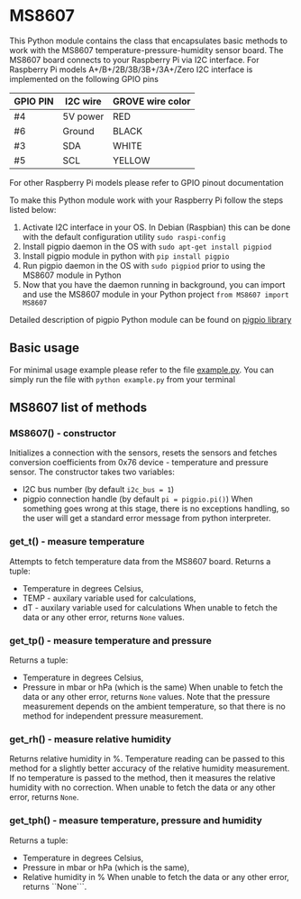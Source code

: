 # MS8607
This Python module contains the class that encapsulates basic methods to work with the MS8607 temperature-pressure-humidity sensor board.
The MS8607 board connects to your Raspberry Pi via I2C interface. For Raspberry Pi models A+/B+/2B/3B/3B+/3A+/Zero I2C interface is implemented on the following GPIO pins

GPIO PIN | I2C wire |  GROVE wire color
---|---|---
#4 | 5V power | RED
#6 | Ground | BLACK
#3 | SDA | WHITE
#5 | SCL | YELLOW

For other Raspberry Pi models please refer to GPIO pinout documentation

To make this Python module work with your Raspberry Pi follow the steps listed below:
1. Activate I2C interface in your OS. In Debian (Raspbian) this can be done with the default configuration utility ```sudo raspi-config```
2. Install pigpio daemon in the OS with ```sudo apt-get install pigpiod``` 
3. Install pigpio module in python with ```pip install pigpio```
4. Run pigpio daemon in the OS with ```sudo pigpiod``` prior to using the MS8607 module in Python
5. Now that you have the daemon running in background, you can import and use the MS8607 module in your Python project ```from MS8607 import MS8607```

Detailed description of pigpio Python module can be found on [pigpio library](http://abyz.me.uk/rpi/pigpio/python.html)

## Basic usage
For minimal usage example please refer to the file [example.py](https://github.com/anton-a-tkachev/MS8607/blob/master/example.py). 
You can simply run the file with ```python example.py``` from your terminal

## MS8607 list of methods
### MS8607() - constructor
Initializes a connection with the sensors, resets the sensors and fetches conversion coefficients from 0x76 device - temperature and pressure sensor.
The constructor takes two variables:
- I2C bus number (by default ```i2c_bus = 1```)
- pigpio connection handle (by default ```pi = pigpio.pi()```)
When something goes wrong at this stage, there is no exceptions handling, so the user will get a standard error message from python interpreter.

### get_t() - measure temperature
Attempts to fetch temperature data from the MS8607 board. Returns a tuple:
- Temperature in degrees Celsius,
- TEMP - auxilary variable used for calculations,
- dT - auxilary variable used for calculations
When unable to fetch the data or any other error, returns ```None``` values.

### get_tp() - measure temperature and pressure
Returns a tuple:
- Temperature in degrees Celsius,
- Pressure in mbar or hPa (which is the same)
When unable to fetch the data or any other error, returns ```None``` values. Note that the pressure measurement depends on the ambient temperature, so that there is no method for independent pressure measurement.

### get_rh() - measure relative humidity
Returns relative humidity in %. Temperature reading can be passed to this method for a slightly better accuracy of the relative humidity measurement. If no temperature is passed to the method, then it measures the relative humidity with no correction. When unable to fetch the data or any other error, returns ```None```.

### get_tph() - measure temperature, pressure and humidity
Returns a tuple:
- Temperature in degrees Celsius,
- Pressure in mbar or hPa (which is the same),
- Relative humidity in %
When unable to fetch the data or any other error, returns ``None```.
